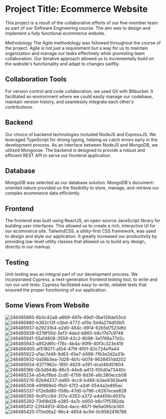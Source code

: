 
# Project Title: Ecommerce Website
This project is a result of the collaborative efforts of our five-member team as part of our Software Engineering course. The aim was to design and implement a fully functional ecommerce website.

Methodology
The Agile methodology was followed throughout the course of the project. Agile is not just a requirement but a way for us to maintain organization and manage our tasks effectively while promoting team collaboration. Our iterative approach allowed us to incrementally build on the website's functionality and adapt to changes swiftly.

## Collaboration Tools
For version control and code collaboration, we used Git with Bitbucket. It facilitated an environment where we could easily manage our codebase, maintain version history, and seamlessly integrate each other's contributions.

## Backend
Our choice of backend technologies included NodeJS and ExpressJS. We leveraged TypeScript for strong typing, helping us catch errors early in the development process. As an interface between NodeJS and MongoDB, we utilized Mongoose. The backend is designed to provide a robust and efficient REST API to serve our frontend application.

## Database
MongoDB was selected as our database solution. MongoDB's document-oriented nature provided us the flexibility to store, manage, and retrieve our complex ecommerce data efficiently.

## Frontend
The frontend was built using ReactJS, an open-source JavaScript library for building user interfaces. This allowed us to create a rich, interactive UI for our ecommerce site. TailwindCSS, a utility-first CSS framework, was used to design and style our application. It greatly increased our productivity by providing low-level utility classes that allowed us to build any design, directly in our markup.

## Testing
Unit testing was an integral part of our development process. We incorporated Cypress, a next-generation frontend testing tool, to write and run our unit tests. Cypress facilitated easy-to-write, reliable tests that ensured the proper functioning of our application.


## Some Views From Website

![246485885-6b0c42a8-a869-497e-89d1-0be126de53cd](https://github.com/erenbzrgnc/ecommerce-website/assets/59608229/b1d91cb4-6429-4dfe-b874-0fcb42a16df6)
![246485880-b362c13f-c0bd-4772-a15b-5d4a274d00b5](https://github.com/erenbzrgnc/ecommerce-website/assets/59608229/2e09eff4-6285-4cc0-8d0f-183736ac14b7)
![246485937-b29231b4-e2d0-484c-9914-62b5d7523dfd](https://github.com/erenbzrgnc/ecommerce-website/assets/59608229/564e612f-e0c2-423b-8d01-cd48398e1ec9)
![246485938-6219f59d-3ef3-4ded-b860-b9c17d7c9748](https://github.com/erenbzrgnc/ecommerce-website/assets/59608229/d4bc76cf-7bc3-4b92-9545-930066365a37)
![246485941-55a14808-3559-42c2-8098-3e1768a77d2c](https://github.com/erenbzrgnc/ecommerce-website/assets/59608229/442f64aa-9a43-4048-b1af-5fd4234d2620)
![246485943-a952d6fc-f76c-4b4a-90f6-40f3c323e419](https://github.com/erenbzrgnc/ecommerce-website/assets/59608229/e8c8c569-2999-42cd-8907-ab8dca1d54fa)
![246486400-af518071-a104-47f4-8f01-82c724e1fa44](https://github.com/erenbzrgnc/ecommerce-website/assets/59608229/7260b706-0f6c-4ae9-abeb-1b0f6f2fbdfc)
![246485922-d1ac7d46-9d63-45e7-b598-7fb3e2d2a31b](https://github.com/erenbzrgnc/ecommerce-website/assets/59608229/d5e44490-9093-4db0-9109-72be7f2c6fa9)
![246485932-0a58b3ea-7d28-4b1c-b074-9638451dd202](https://github.com/erenbzrgnc/ecommerce-website/assets/59608229/d4a64681-682a-4bd6-9df3-8daae966094e)
![246485934-8377962c-185f-4829-a391-dca146d51804](https://github.com/erenbzrgnc/ecommerce-website/assets/59608229/9039467c-5556-4986-8435-1c44b4ccced7)
![246485186-0b3d944b-86c5-44e8-a413-f05d0a73440c](https://github.com/erenbzrgnc/ecommerce-website/assets/59608229/8144e486-dd0c-4008-a5c9-967e7cf7260e)
![246485234-a54cf9bd-2cd0-4756-8d36-a8c380eccb08](https://github.com/erenbzrgnc/ecommerce-website/assets/59608229/ce87537f-74bc-41ea-883d-b71bc4ce1239)
![246485276-82b94227-dd85-4cc9-b489-b3ee9363bef4](https://github.com/erenbzrgnc/ecommerce-website/assets/59608229/ef0e318c-d723-405d-b752-12f446b4c893)
![246485308-e9f869e0-ffb0-47f2-a3df-0544a2e895ec](https://github.com/erenbzrgnc/ecommerce-website/assets/59608229/914304ac-aad5-4a48-8636-619d7761fa53)
![246485337-012e9d80-058b-47d0-b796-c6267ecee828](https://github.com/erenbzrgnc/ecommerce-website/assets/59608229/e989630b-086e-4871-bffe-bcf193b42009)
![246485365-9c61cc64-317a-4353-a372-e4d459c4937a](https://github.com/erenbzrgnc/ecommerce-website/assets/59608229/a19b2a02-41e1-4ede-9c83-78b80e5344e8)
![246485392-73d18d28-e385-4a7c-b950-b6c17f5382da](https://github.com/erenbzrgnc/ecommerce-website/assets/59608229/1302ce5b-98b1-4924-8620-145d07f9ac76)
![246485412-22f44913-40bd-4ecc-8871-9e5a095cb365](https://github.com/erenbzrgnc/ecommerce-website/assets/59608229/1f6ca6bc-4360-4b44-9212-9efb4e8b57df)
![246485420-f70e06a2-96c4-4854-bc94-0c9582418786](https://github.com/erenbzrgnc/ecommerce-website/assets/59608229/b94f284e-6be5-45f4-bb55-22df7e228d72)


